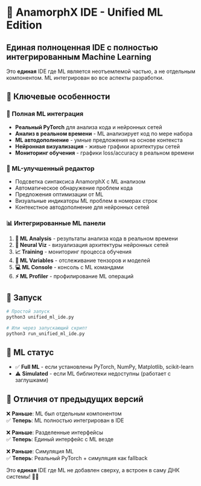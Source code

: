 # 🤖 AnamorphX IDE - Unified ML Edition

## Единая полноценная IDE с полностью интегрированным Machine Learning

Это **единая** IDE где ML является неотъемлемой частью, а не отдельным компонентом. ML интегрирован во все аспекты разработки.

## 🎯 Ключевые особенности

### 🤖 Полная ML интеграция
- **Реальный PyTorch** для анализа кода и нейронных сетей
- **Анализ в реальном времени** - ML анализирует код по мере набора
- **ML автодополнение** - умные предложения на основе контекста
- **Нейронная визуализация** - живые графики архитектуры сетей
- **Мониторинг обучения** - графики loss/accuracy в реальном времени

### 🧠 ML-улучшенный редактор
- Подсветка синтаксиса AnamorphX с ML анализом
- Автоматическое обнаружение проблем кода
- Предложения оптимизации от ML
- Визуальные индикаторы ML проблем в номерах строк
- Контекстное автодополнение для нейронных сетей

### 📊 Интегрированные ML панели
1. **🤖 ML Analysis** - результаты анализа кода в реальном времени
2. **🧠 Neural Viz** - визуализация архитектуры нейронных сетей  
3. **📈 Training** - мониторинг процесса обучения
4. **🔢 ML Variables** - отслеживание тензоров и моделей
5. **💻 ML Console** - консоль с ML командами
6. **⚡ ML Profiler** - профилирование ML операций

## 🚀 Запуск

```bash
# Простой запуск
python3 unified_ml_ide.py

# Или через запускающий скрипт
python3 run_unified_ml_ide.py
```

## 🤖 ML статус

- ✅ **Full ML** - если установлены PyTorch, NumPy, Matplotlib, scikit-learn
- ⚠️ **Simulated** - если ML библиотеки недоступны (работает с заглушками)

## 🎯 Отличия от предыдущих версий

❌ **Раньше**: ML был отдельным компонентом  
✅ **Теперь**: ML полностью интегрирован в IDE

❌ **Раньше**: Разделенные интерфейсы  
✅ **Теперь**: Единый интерфейс с ML везде

❌ **Раньше**: Симуляция ML  
✅ **Теперь**: Реальный PyTorch + симуляция как fallback

Это **единая** IDE где ML не добавлен сверху, а встроен в саму ДНК системы! 🧬🤖 